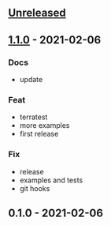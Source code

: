 
<a name="unreleased"></a>
## [Unreleased]


<a name="1.1.0"></a>
## [1.1.0] - 2021-02-06
### Docs
- update

### Feat
- terratest
- more examples
- first release

### Fix
- release
- examples and tests
- git hooks


<a name="0.1.0"></a>
## 0.1.0 - 2021-02-06

[Unreleased]: https://github.com/bcochofel/terraform-azurerm-subnet/compare/1.1.0...HEAD
[1.1.0]: https://github.com/bcochofel/terraform-azurerm-subnet/compare/0.1.0...1.1.0
